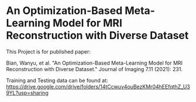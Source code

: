 # An Optimization-Based Meta-Learning Model for MRI Reconstruction with Diverse Dataset

This Project is for published paper: 

Bian, Wanyu, et al. "An Optimization-Based Meta-Learning Model for MRI Reconstruction with Diverse Dataset." Journal of Imaging 7.11 (2021): 231.



Training and Testing data can be found at:
https://drive.google.com/drive/folders/14tCcwuv4ouBezKMr04hEEfqthZ_U39YL?usp=sharing

